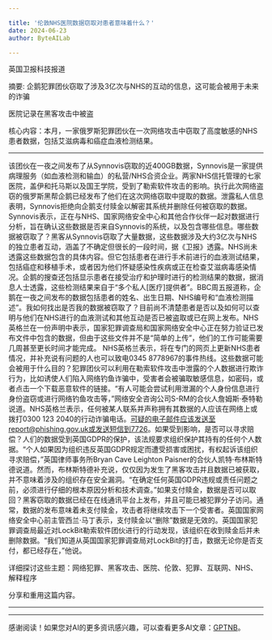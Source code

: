 ```yaml
---

title: '伦敦NHS医院数据窃取对患者意味着什么？'
date: 2024-06-23
author: ByteAILab

---
```


英国卫报科技报道

摘要: 企鹅犯罪团伙窃取了涉及3亿次与NHS的互动的信息，这可能会被用于未来的诈骗

医院记录在黑客攻击中被盗

核心内容：本月，一家俄罗斯犯罪团伙在一次网络攻击中窃取了高度敏感的NHS患者数据，包括艾滋病毒和癌症血液检测结果。

---
该团伙在一夜之间发布了从Synnovis窃取的近400GB数据，Synnovis是一家提供病理服务（如血液检测和输血）的私营/NHS合资企业。两家NHS信托管理的七家医院，盖伊和托马斯以及国王学院，受到了勒索软件攻击的影响。执行此次网络盗窃的俄罗斯黑帮企鹅已经发布了他们在这次网络窃取中提取的数据。泄露私人信息表明，Synnovis拒绝向企鹅支付赎金以解密其系统并删除任何被窃取的数据。Synnovis表示，正在与NHS、国家网络安全中心和其他合作伙伴一起对数据进行分析，旨在确认这些数据是否来自Synnovis的系统，以及包含哪些信息。哪些数据被窃取了？黑客从Synnovis窃取了大量数据，这些数据涉及大约3亿次与NHS的独立患者互动，涵盖了不确定但很长的一段时间，据《卫报》透露。NHS尚未透露这些数据包含的具体内容。但它包括患者在进行手术前进行的血液测试结果，包括癌症和移植手术，或者因为他们怀疑感染性疾病或正在检查艾滋病毒感染情况。企鹅的搜查还包括显示患者在接受治疗和护理时进行的检测结果的数据，据消息人士透露，这些检测结果来自于“多个私人[医疗]提供者”。BBC周五报道称，企鹅在一夜之间发布的数据包括患者的姓名、出生日期、NHS编号和“血液检测描述”。我如何找出是否我的数据被窃取了？目前尚不清楚患者是否以及如何可以查明与他们在NHS进行的血液测试和其他互动是否已被盗取或已在网上发布。NHS英格兰在一份声明中表示，国家犯罪调查局和国家网络安全中心正在努力验证已发布文件中包含的数据，但由于这些文件并不是“简单的上传”，他们的工作可能需要几周甚至更长时间才能完成。 NHS英格兰表示，将在专门的网页上更新NHS患者情况，并补充说有问题的人也可以致电0345 8778967的事件热线。这些数据可能会被用于什么目的？犯罪团伙可以利用在勒索软件攻击中泄露的个人数据进行欺诈行为，比如诱使人们陷入网络钓鱼诈骗中，受害者会被骗取敏感信息，如密码，或者点击一个下载恶意软件的链接。“有人可能会尝试利用泄漏的个人身份信息进行身份盗窃或进行网络钓鱼攻击等，”网络安全咨询公司S-RM的合伙人詹姆斯·泰特勒说道。NHS英格兰表示，任何被某人联系并声称拥有其数据的人应该在网络上或拨打0300 123 2040的行动诈骗电话。可疑的电子邮件应该发送至report@phishing.gov.uk或发送短信到7726。如果受到影响，是否可以寻求赔偿？人们的数据受到英国GDPR的保护，该法规要求组织保护其持有的任何个人数据。“个人如果因为组织违反英国GDPR规定而遭受损害或困扰，有权起诉该组织寻求赔偿，”英国律师事务所Bryan Cave Leighton Paisner的合伙人凯特·布林斯特德说道。然而，布林斯特德补充说，仅仅因为发生了黑客攻击并且数据已被获取，并不意味着涉及的组织存在安全漏洞。“在确定任何英国GDPR违规或责任问题之前，必须进行仔细的根本原因分析和技术调查。”如果支付赎金，数据是否可以取回？黑客窃取的数据已经在在线通讯平台上发布，并且可能已被犯罪分子访问。通常，数据的发布意味着未支付赎金，攻击者将继续攻击下一个受害者。英国国家网络安全中心前主管西兰·马丁表示，支付赎金以“删除”数据是无效的。英国国家犯罪调查局最近对LockBit勒索软件团伙进行的行动发现，该组织在收到赎金后并未删除数据。“我们知道从英国国家犯罪调查局对LockBit的打击，数据无论你是否支付，都已经存在，”他说。

详细探讨这些主题：网络犯罪、黑客攻击、医院、伦敦、犯罪、互联网、NHS、解释程序

分享和重用这篇内容。 

---
---
感谢阅读！如果您对AI的更多资讯感兴趣，可以查看更多AI文章：[GPTNB](https://gptnb.com)。